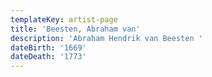 ```yaml
---
templateKey: artist-page
title: 'Beesten, Abraham van'
description: 'Abraham Hendrik van Beesten '
dateBirth: '1669'
dateDeath: '1773'
---
```


